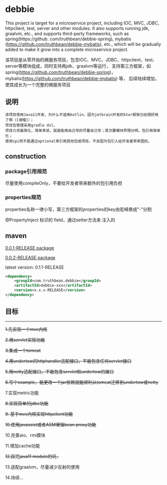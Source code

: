 # debbie
This project is target for a microservice project, including IOC, MVC, JDBC, httpclient, test, server and other modules.
It also supports running jdk, graalvm, etc., and supports third-party frameworks, such as spring(https://github. com/truthbean/debbie-spring), mybatis (https://github.com/truthbean/debbie-mybatis), etc., 
which will be gradually added to make it grow into a complete microservice project.

该项目是从零开始的微服务项目，包含IOC、MVC、JDBC、httpclient、test、server等模块组成，同时支持再jdk、graalvm等运行，
支持第三方框架，如spring(https://github.com/truthbean/debbie-spring)，
mybatis(https://github.com/truthbean/debbie-mybatis) 等，
后续陆续增加，使其成长为一个完整的微服务项目

## 说明
    该项目使用Java11开发，为什么不适用kotlin，因为jetbrain开发的ktor框架已经很好用了啊（[滑稽]）；
    项目包管理采用gradle dsl。
    项目力求最简化，简单来说，就是能用自己写的尽量自己写；其次要模块界限分明，包引用简单化；
    使用spi而不是通过optional来引用其他包或项目，不会因为包引入给开发者带来困扰。

## construction

### package引用规范
尽量使用compileOnly，不要给开发者带来额外的包引用负担

### properties规范
properties名称一律小写，第三方框架的properties的key由驼峰换成“-”分割

@PropertyInject 标识的 field，通过setter方法来 注入的

## maven
[0.0.1-RELEASE package](./versions/0.0.1-RELEASE.md)

[0.0.2-RELEASE package](./versions/0.0.2-RELEASE.md)

latest version: 0.1.1-RELEASE

```xml
<dependency>
    <groupId>com.truthbean.debbie</groupId>
    <artifactId>debbie-xxx</artifactId>
    <version>x.x.x-RELEASE</version>
</dependency>
```

## 目标
--------
~~1.先实现一个mvc内核~~

~~2.用servlet实现功能~~

~~3.集成一个tomcat~~

~~4.用undertow的httphandler适配接口，不能包含任何servlet接口~~

~~5.用netty适配接口，不能包含servlet和undertow的接口~~

~~6.写个example，能更改一个jar依赖就能顺利从tomcat迁移到undertow或netty~~

7.实现metric功能

~~8.实现简单的jdbc功能~~

~~9. 基于mvc内核实现httpclient功能~~

~~10.使用javassist或者ASM增强bean proxy功能~~

10.完善aio、rmi模块

11.增加cache功能

~~12.踩完java11 module的坑..~~

13.适配graalvm，尽量减少反射的使用

14.待续...
